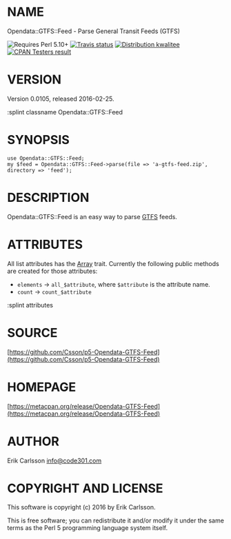 # NAME

Opendata::GTFS::Feed - Parse General Transit Feeds (GTFS)

<div>
    <p>
    <img src="https://img.shields.io/badge/perl-5.10+-blue.svg" alt="Requires Perl 5.10+" />
    <a href="https://travis-ci.org/Csson/p5-Opendata-GTFS-Feed"><img src="https://api.travis-ci.org/Csson/p5-Opendata-GTFS-Feed.svg?branch=master" alt="Travis status" /></a>
    <a href="http://cpants.cpanauthors.org/dist/Opendata-GTFS-Feed-0.0105"><img src="https://badgedepot.code301.com/badge/kwalitee/Opendata-GTFS-Feed/0.0105" alt="Distribution kwalitee" /></a>
    <a href="http://matrix.cpantesters.org/?dist=Opendata-GTFS-Feed%200.0105"><img src="https://badgedepot.code301.com/badge/cpantesters/Opendata-GTFS-Feed/0.0105" alt="CPAN Testers result" /></a>
    </p>
</div>

# VERSION

Version 0.0105, released 2016-02-25.

:splint classname Opendata::GTFS::Feed

# SYNOPSIS

    use Opendata::GTFS::Feed;
    my $feed = Opendata::GTFS::Feed->parse(file => 'a-gtfs-feed.zip', directory => 'feed');

# DESCRIPTION

Opendata::GTFS::Feed is an easy way to parse [GTFS](https://developers.google.com/transit/gtfs/) feeds.

# ATTRIBUTES

All list attributes has the [Array](https://metacpan.org/pod/Moose::Meta::Attribute::Native::Trait::Array) trait. Currently the following public methods are created for those attributes:

- `elements` -> `all_$attribute`, where `$attribute` is the attribute name.
- `count` -> `count_$attribute`

:splint attributes

# SOURCE

[https://github.com/Csson/p5-Opendata-GTFS-Feed](https://github.com/Csson/p5-Opendata-GTFS-Feed)

# HOMEPAGE

[https://metacpan.org/release/Opendata-GTFS-Feed](https://metacpan.org/release/Opendata-GTFS-Feed)

# AUTHOR

Erik Carlsson <info@code301.com>

# COPYRIGHT AND LICENSE

This software is copyright (c) 2016 by Erik Carlsson.

This is free software; you can redistribute it and/or modify it under
the same terms as the Perl 5 programming language system itself.
